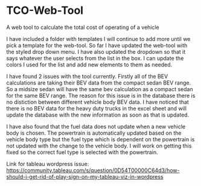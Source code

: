# TCO-Web-Tool
A web tool to calculate the total cost of operating of a vehicle

I have included a folder with templates I will continue to add more until we pick a template for the web-tool. So far I have updated the web-tool with the styled drop down menu. I have also updated the dropdown so that it says whatever the user selects from the list in the box. I can update the colors I used for the list and add new elements to them as needed. 

I have found 2 issues with the tool currently. Firstly all of the BEV calculations are taking their BEV data from the compact sedan BEV range. So a midsize sedan will have the same bev calculation as a compact sedan for the same BEV range. The reason for this issue is in the database there is no distiction between different vehicle body BEV data. I have noticed that there is no BEV data for the heavy duty trucks in the excel sheet and will update the database with the new information as soon as that is updated.

I have also found that the fuel data does not update when a new vehicle body is chosen. The powertrain is automatically updated based on the vehicle body type but the fuel type which is dependent on the powertrain is not updated with the change to the vehicle body. I will work on getting this fixed so the correct fuel type is selected with the powertrain.

Link for tableau wordpress issue: https://community.tableau.com/s/question/0D54T00000C64d3/how-should-i-get-rid-of-play-sign-on-my-tableau-viz-in-wordpress